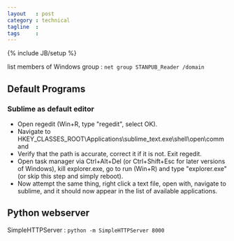 ```yaml
---
layout   : post
category : technical
tagline  : 
tags     : 
---
```

{% include JB/setup %}

list members of Windows group
:   `net group STANPUB_Reader /domain`

## Default Programs

### Sublime as default editor

- Open regedit (Win+R, type "regedit", select OK).
- Navigate to HKEY_CLASSES_ROOT\Applications\sublime_text.exe\shell\open\command
- Verify that the path is accurate, correct it if it is not. Exit regedit.
- Open task manager via Ctrl+Alt+Del (or Ctrl+Shift+Esc for later versions of Windows), kill explorer.exe, go to run (Win+R) and type "explorer.exe" (or skip this step and simply reboot).
- Now attempt the same thing, right click a text file, open with, navigate to sublime, and it should now appear in the list of available applications.

## Python webserver

SimpleHTTPServer
:   `python -m SimpleHTTPServer 8000`
